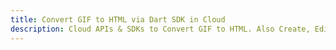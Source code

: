 ---title: Convert GIF to HTML via Dart SDK in Clouddescription: Cloud APIs & SDKs to Convert GIF to HTML. Also Create, Edit & Render Microsoft Word & OpenOffice documents in the Cloud.---